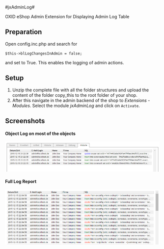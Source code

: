 #jxAdminLog#

OXID eShop Admin Extension for Displaying Admin Log Table

## Preparation ##

Open config.inc.php and search for 
```
$this->blLogChangesInAdmin = false;
```
and set to True. This enables the logging of admin actions.

## Setup ##

1. Unzip the complete file with all the folder structures and upload the content of the folder copy_this to the root folder of your shop.
2. After this navigate in the admin backend of the shop to _Extensions_ - _Modules_. Select the module _jxAdminLog_ and click on `Activate`.

  
## Screenshots ##

#### Object Log on most of the objects ####
![Object History Log](https://github.com/job963/jxAdminLog/raw/master/docs/img/adminlog_object_history.png)

#### Full Log Report ####
![Full Log Report](https://github.com/job963/jxAdminLog/raw/master/docs/img/adminlog_full_history.png)
